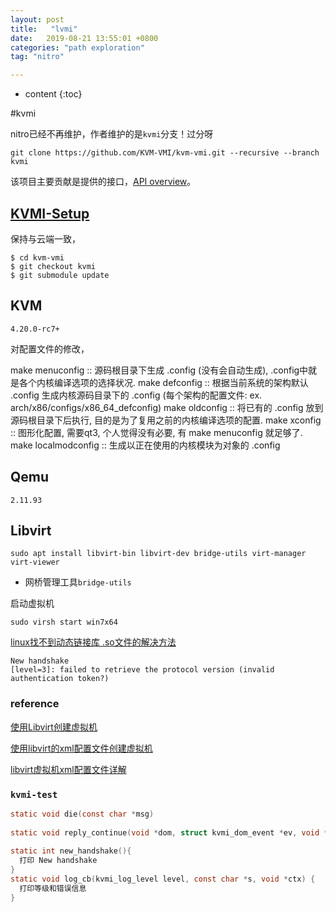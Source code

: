 ```yaml
---
layout: post
title:   "lvmi"
date:   2019-08-21 13:55:01 +0800
categories: "path exploration"
tag: "nitro"

---
```


* content
{:toc}




#kvmi

nitro已经不再维护，作者维护的是`kvmi`分支！过分呀

```shell
git clone https://github.com/KVM-VMI/kvm-vmi.git --recursive --branch kvmi
```

该项目主要贡献是提供的接口，[API overview](https://github.com/KVM-VMI/kvm/blob/528c2680bec46e9603126eec6506bc5da71d297b/tools/kvm/kvmi/include/kvmi/libkvmi.h)。

## [KVMI-Setup](https://github.com/KVM-VMI/kvm-vmi/wiki/KVM-VMI-setup)

保持与云端一致，

```shell
$ cd kvm-vmi
$ git checkout kvmi
$ git submodule update
```

## KVM

`4.20.0-rc7+`

对配置文件的修改，

make menuconfig :: 源码根目录下生成 .config (没有会自动生成), .config中就是各个内核编译选项的选择状况.
make defconfig :: 根据当前系统的架构默认 .config 生成内核源码目录下的 .config (每个架构的配置文件: ex. arch/x86/configs/x86_64_defconfig)
make oldconfig :: 将已有的 .config 放到源码根目录下后执行, 目的是为了复用之前的内核编译选项的配置.
make xconfig :: 图形化配置, 需要qt3, 个人觉得没有必要, 有 make menuconfig 就足够了.
make localmodconfig :: 生成以正在使用的内核模块为对象的 .config



## Qemu

`2.11.93`



## Libvirt

```shell
sudo apt install libvirt-bin libvirt-dev bridge-utils virt-manager virt-viewer
```

* 网桥管理工具`bridge-utils`

启动虚拟机

```shell
sudo virsh start win7x64
```

[linux找不到动态链接库 .so文件的解决方法](https://blog.csdn.net/gx19862005/article/details/48528235)

```shell
New handshake
[level=3]: failed to retrieve the protocol version (invalid authentication token?)
```

### reference

[使用Libvirt创建虚拟机](https://www.voidking.com/dev-libvirt-create-vm/)

[使用libvirt的xml配置文件创建虚拟机](https://blog.csdn.net/yuanfang_way/article/details/79136502)

[libvirt虚拟机xml配置文件详解](https://blog.51cto.com/as007012/1786034)

### `kvmi-test`

```C
static void die(const char *msg)
  
static void reply_continue(void *dom, struct kvmi_dom_event *ev, void *_rpl, size_t rpl_size)
  
static int new_handshake(){
  打印 New handshake
}
static void log_cb(kvmi_log_level level, const char *s, void *ctx) {
  打印等级和错误信息
}
```


